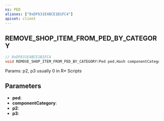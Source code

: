 ```yaml
---
ns: PED
aliases: ["0xDF631E4BCE1B1FC4"]
apiset: client
---
```

## REMOVE_SHOP_ITEM_FROM_PED_BY_CATEGORY

```c
// 0xDF631E4BCE1B1FC4
void REMOVE_SHOP_ITEM_FROM_PED_BY_CATEGORY(Ped ped,Hash componentCategory,int p2,BOOL p3);
```

Params: p2, p3 usually 0 in R* Scripts

## Parameters
* **ped**:
* **componentCategory**:
* **p2**:
* **p3**:



